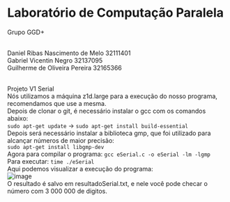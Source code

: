 # Laboratório de Computação Paralela

Grupo GGD+

<br>Daniel Ribas Nascimento de Melo 32111401
<br>Gabriel Vicentin Negro 32137095
<br>Guilherme de Oliveira Pereira 32165366

<br>Projeto V1 Serial
<br>Nós utilizamos a máquina z1d.large para a execução do nosso programa, recomendamos que use a mesma.
<br>Depois de clonar o git, é necessário instalar o gcc com os comandos abaixo:
<br> ```sudo apt-get update``` -> ```sudo apt-get install build-essential```
<br>Depois será necessário instalar a biblioteca gmp, que foi utilizado para alcançar números de maior precisão:
<br>```sudo apt-get install libgmp-dev```
<br>Agora para compilar o programa: ```gcc eSerial.c -o eSerial -lm -lgmp```
<br>Para executar: ```time ./eSerial```
<br>Aqui podemos visualizar a execução do programa:
<br>![image](https://user-images.githubusercontent.com/83314109/235497078-136708bd-2c20-46b8-bbca-aa31168ed900.png)
<br>O resultado é salvo em resultadoSerial.txt, e nele você pode checar o número com 3 000 000 de digitos.
